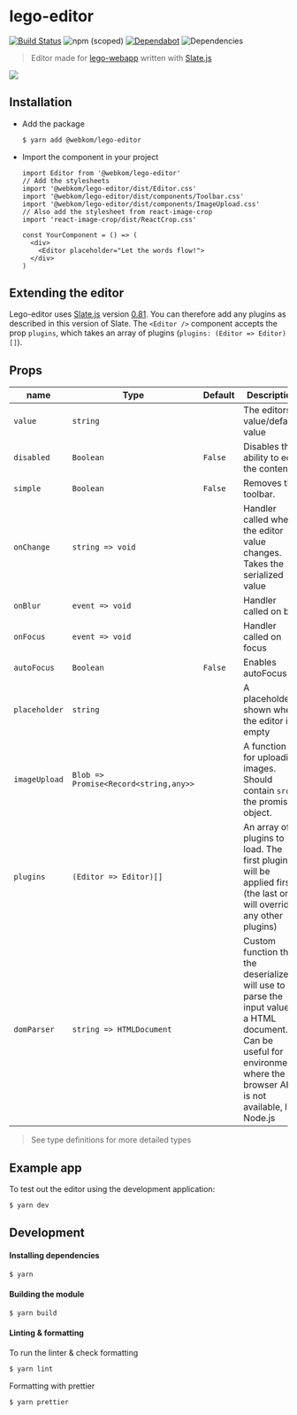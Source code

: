 # lego-editor

[![Build Status](https://ci.webkom.dev/api/badges/webkom/lego-editor/status.svg)](https://ci.webkom.dev/webkom/lego-editor) ![npm (scoped)](https://img.shields.io/npm/v/@webkom/lego-editor?style=flat-square) [![Dependabot](https://badgen.net/dependabot/webkom/lego-editor/?icon=dependabot)](https://github.com/webkom/lego-editor/pulls?q=is%3Aopen+is%3Apr+label%3Adependencies) ![Dependencies](https://badgen.net/david/dep/webkom/lego-editor/)

> Editor made for [lego-webapp](https://github.com/webkom/lego-webapp) written with [Slate.js](https://docs.slatejs.org)

<img src="https://i.imgur.com/6zIQhYm.png" />

## Installation

- Add the package
  ```sh
  $ yarn add @webkom/lego-editor
  ```
- Import the component in your project

  ```JSX
  import Editor from '@webkom/lego-editor'
  // Add the stylesheets
  import '@webkom/lego-editor/dist/Editor.css'
  import '@webkom/lego-editor/dist/components/Toolbar.css'
  import '@webkom/lego-editor/dist/components/ImageUpload.css'
  // Also add the stylesheet from react-image-crop
  import 'react-image-crop/dist/ReactCrop.css'

  const YourComponent = () => (
    <div>
      <Editor placeholder="Let the words flow!">
    </div>
  )
  ```

## Extending the editor

Lego-editor uses [Slate.js](https://github.com/ianstormtaylor/slate) version [0.81](https://docs.slatejs.org/general/changelog). You can therefore add any plugins as described in this version of Slate.
The `<Editor />` component accepts the prop `plugins`, which takes an array of plugins
(`plugins: (Editor => Editor)[]`).

## Props

| name          | Type                                  | Default | Description                                                                                                                                                                     |
| ------------- | ------------------------------------- | ------- | ------------------------------------------------------------------------------------------------------------------------------------------------------------------------------- |
| `value`       | `string`                              |         | The editors value/default value                                                                                                                                                 |
| `disabled`    | `Boolean`                             | `False` | Disables the ability to edit the content                                                                                                                                        |
| `simple`      | `Boolean`                             | `False` | Removes the toolbar.                                                                                                                                                            |
| `onChange`    | `string => void`                      |         | Handler called when the editor value changes. Takes the serialized value                                                                                                        |
| `onBlur`      | `event => void`                       |         | Handler called on blur                                                                                                                                                          |
| `onFocus`     | `event => void`                       |         | Handler called on focus                                                                                                                                                         |
| `autoFocus`   | `Boolean`                             | `False` | Enables autoFocus                                                                                                                                                               |
| `placeholder` | `string`                              |         | A placeholder shown when the editor is empty                                                                                                                                    |
| `imageUpload` | `Blob => Promise<Record<string,any>>` |         | A function for uploading images. Should contain `src` in the promise object.                                                                                                    |
| `plugins`     | `(Editor => Editor)[]`                |         | An array of plugins to load. The first plugin will be applied first (the last one will override any other plugins)                                                              |
| `domParser`   | `string => HTMLDocument`              |         | Custom function that the deserializer will use to parse the input value to a HTML document. Can be useful for environments where the browser API is not available, like Node.js |

> See type definitions for more detailed types

## Example app

To test out the editor using the development application:

```sh
$ yarn dev
```

## Development

#### Installing dependencies

```sh
$ yarn
```

#### Building the module

```sh
$ yarn build
```

#### Linting & formatting

To run the linter & check formatting

```sh
$ yarn lint
```

Formatting with prettier

```sh
$ yarn prettier
```
